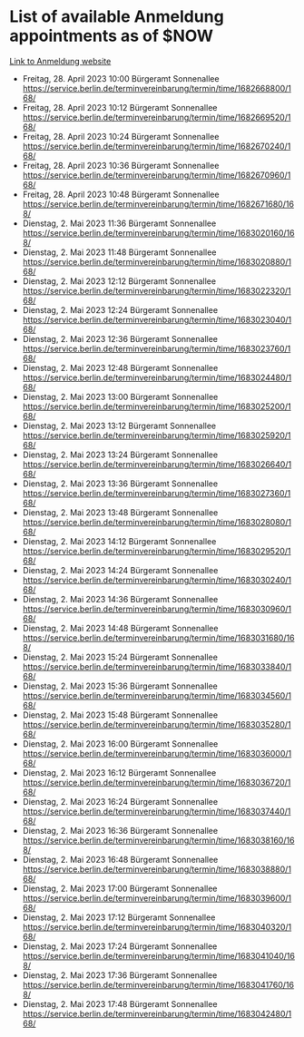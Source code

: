 # List of available Anmeldung appointments as of $NOW
[Link to Anmeldung website](https://service.berlin.de/terminvereinbarung/termin/tag.php?termin=1&anliegen[]=120686&dienstleisterlist=122210,122217,327316,122219,327312,122227,327314,122231,327346,122243,327348,122254,122252,329742,122260,329745,122262,329748,122271,327278,122273,327274,122277,327276,330436,122280,327294,122282,327290,122284,327292,122291,327270,122285,327266,122286,327264,122296,327268,150230,329760,122297,327286,122294,327284,122312,329763,122314,329775,122304,327330,122311,327334,122309,327332,317869,122281,327352,122279,329772,122283,122276,327324,122274,327326,122267,329766,122246,327318,122251,327320,122257,327322,122208,327298,122226,327300&herkunft=http%3A%2F%2Fservice.berlin.de%2Fdienstleistung%2F120686%2F)
- Freitag, 28. April 2023 10:00 Bürgeramt Sonnenallee https://service.berlin.de/terminvereinbarung/termin/time/1682668800/168/
- Freitag, 28. April 2023 10:12 Bürgeramt Sonnenallee https://service.berlin.de/terminvereinbarung/termin/time/1682669520/168/
- Freitag, 28. April 2023 10:24 Bürgeramt Sonnenallee https://service.berlin.de/terminvereinbarung/termin/time/1682670240/168/
- Freitag, 28. April 2023 10:36 Bürgeramt Sonnenallee https://service.berlin.de/terminvereinbarung/termin/time/1682670960/168/
- Freitag, 28. April 2023 10:48 Bürgeramt Sonnenallee https://service.berlin.de/terminvereinbarung/termin/time/1682671680/168/
- Dienstag, 2. Mai 2023 11:36 Bürgeramt Sonnenallee https://service.berlin.de/terminvereinbarung/termin/time/1683020160/168/
- Dienstag, 2. Mai 2023 11:48 Bürgeramt Sonnenallee https://service.berlin.de/terminvereinbarung/termin/time/1683020880/168/
- Dienstag, 2. Mai 2023 12:12 Bürgeramt Sonnenallee https://service.berlin.de/terminvereinbarung/termin/time/1683022320/168/
- Dienstag, 2. Mai 2023 12:24 Bürgeramt Sonnenallee https://service.berlin.de/terminvereinbarung/termin/time/1683023040/168/
- Dienstag, 2. Mai 2023 12:36 Bürgeramt Sonnenallee https://service.berlin.de/terminvereinbarung/termin/time/1683023760/168/
- Dienstag, 2. Mai 2023 12:48 Bürgeramt Sonnenallee https://service.berlin.de/terminvereinbarung/termin/time/1683024480/168/
- Dienstag, 2. Mai 2023 13:00 Bürgeramt Sonnenallee https://service.berlin.de/terminvereinbarung/termin/time/1683025200/168/
- Dienstag, 2. Mai 2023 13:12 Bürgeramt Sonnenallee https://service.berlin.de/terminvereinbarung/termin/time/1683025920/168/
- Dienstag, 2. Mai 2023 13:24 Bürgeramt Sonnenallee https://service.berlin.de/terminvereinbarung/termin/time/1683026640/168/
- Dienstag, 2. Mai 2023 13:36 Bürgeramt Sonnenallee https://service.berlin.de/terminvereinbarung/termin/time/1683027360/168/
- Dienstag, 2. Mai 2023 13:48 Bürgeramt Sonnenallee https://service.berlin.de/terminvereinbarung/termin/time/1683028080/168/
- Dienstag, 2. Mai 2023 14:12 Bürgeramt Sonnenallee https://service.berlin.de/terminvereinbarung/termin/time/1683029520/168/
- Dienstag, 2. Mai 2023 14:24 Bürgeramt Sonnenallee https://service.berlin.de/terminvereinbarung/termin/time/1683030240/168/
- Dienstag, 2. Mai 2023 14:36 Bürgeramt Sonnenallee https://service.berlin.de/terminvereinbarung/termin/time/1683030960/168/
- Dienstag, 2. Mai 2023 14:48 Bürgeramt Sonnenallee https://service.berlin.de/terminvereinbarung/termin/time/1683031680/168/
- Dienstag, 2. Mai 2023 15:24 Bürgeramt Sonnenallee https://service.berlin.de/terminvereinbarung/termin/time/1683033840/168/
- Dienstag, 2. Mai 2023 15:36 Bürgeramt Sonnenallee https://service.berlin.de/terminvereinbarung/termin/time/1683034560/168/
- Dienstag, 2. Mai 2023 15:48 Bürgeramt Sonnenallee https://service.berlin.de/terminvereinbarung/termin/time/1683035280/168/
- Dienstag, 2. Mai 2023 16:00 Bürgeramt Sonnenallee https://service.berlin.de/terminvereinbarung/termin/time/1683036000/168/
- Dienstag, 2. Mai 2023 16:12 Bürgeramt Sonnenallee https://service.berlin.de/terminvereinbarung/termin/time/1683036720/168/
- Dienstag, 2. Mai 2023 16:24 Bürgeramt Sonnenallee https://service.berlin.de/terminvereinbarung/termin/time/1683037440/168/
- Dienstag, 2. Mai 2023 16:36 Bürgeramt Sonnenallee https://service.berlin.de/terminvereinbarung/termin/time/1683038160/168/
- Dienstag, 2. Mai 2023 16:48 Bürgeramt Sonnenallee https://service.berlin.de/terminvereinbarung/termin/time/1683038880/168/
- Dienstag, 2. Mai 2023 17:00 Bürgeramt Sonnenallee https://service.berlin.de/terminvereinbarung/termin/time/1683039600/168/
- Dienstag, 2. Mai 2023 17:12 Bürgeramt Sonnenallee https://service.berlin.de/terminvereinbarung/termin/time/1683040320/168/
- Dienstag, 2. Mai 2023 17:24 Bürgeramt Sonnenallee https://service.berlin.de/terminvereinbarung/termin/time/1683041040/168/
- Dienstag, 2. Mai 2023 17:36 Bürgeramt Sonnenallee https://service.berlin.de/terminvereinbarung/termin/time/1683041760/168/
- Dienstag, 2. Mai 2023 17:48 Bürgeramt Sonnenallee https://service.berlin.de/terminvereinbarung/termin/time/1683042480/168/
